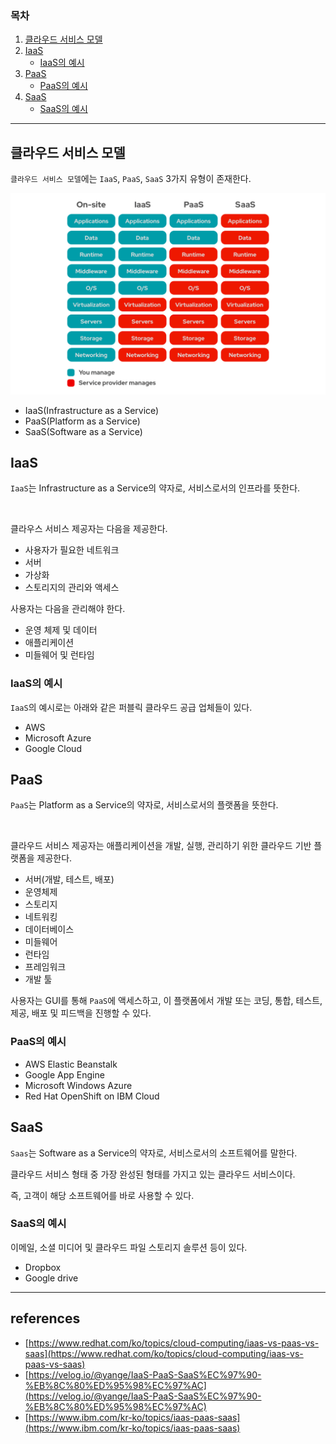 ### 목차
1. [클라우드 서비스 모델](#클라우드-서비스-모델)
2. [IaaS](#iaas)
    - [IaaS의 예시](#iaas의-예시)
3. [PaaS](#paas)
    - [PaaS의 예시](#paas의-예시)
4. [SaaS](#saas)
    - [SaaS의 예시](#saas의-예시)

---
## 클라우드 서비스 모델
`클라우드 서비스 모델`에는 `IaaS`, `PaaS`, `SaaS` 3가지 유형이 존재한다.

![Cloud Service Model](images/Cloud-Service-Model-1.png)

- IaaS(Infrastructure as a Service)
- PaaS(Platform as a Service)
- SaaS(Software as a Service)

## IaaS
`IaaS`는 Infrastructure as a Service의 약자로, 서비스로서의 인프라를 뜻한다.

<br>

클라우스 서비스 제공자는 다음을 제공한다.
- 사용자가 필요한 네트워크
- 서버
- 가상화
- 스토리지의 관리와 액세스

사용자는 다음을 관리해야 한다.
- 운영 체제 및 데이터
- 애플리케이션
- 미들웨어 및 런타임

### IaaS의 예시
`IaaS`의 예시로는 아래와 같은 퍼블릭 클라우드 공급 업체들이 있다.
- AWS
- Microsoft Azure
- Google Cloud

## PaaS
`PaaS`는 Platform as a Service의 약자로, 서비스로서의 플랫폼을 뜻한다.

<br>

클라우드 서비스 제공자는 애플리케이션을 개발, 실행, 관리하기 위한 클라우드 기반 플랫폼을 제공한다.
- 서버(개발, 테스트, 배포)
- 운영체제
- 스토리지
- 네트워킹
- 데이터베이스
- 미들웨어
- 런타임
- 프레임워크
- 개발 툴

사용자는 GUI를 통해 `PaaS`에 액세스하고, 이 플랫폼에서 개발 또는 코딩, 통합, 테스트, 제공, 배포 및 피드백을 진행할 수 있다.

### PaaS의 예시
- AWS Elastic Beanstalk
- Google App Engine
- Microsoft Windows Azure
- Red Hat OpenShift on IBM Cloud

## SaaS
`Saas`는 Software as a Service의 약자로, 서비스로서의 소프트웨어를 말한다.

클라우드 서비스 형태 중 가장 완성된 형태를 가지고 있는 클라우드 서비스이다.

즉, 고객이 해당 소프트웨어를 바로 사용할 수 있다.

### SaaS의 예시
이메일, 소셜 미디어 및 클라우드 파일 스토리지 솔루션 등이 있다.
- Dropbox
- Google drive

---
## references
- [https://www.redhat.com/ko/topics/cloud-computing/iaas-vs-paas-vs-saas](https://www.redhat.com/ko/topics/cloud-computing/iaas-vs-paas-vs-saas)
- [https://velog.io/@yange/IaaS-PaaS-SaaS%EC%97%90-%EB%8C%80%ED%95%98%EC%97%AC](https://velog.io/@yange/IaaS-PaaS-SaaS%EC%97%90-%EB%8C%80%ED%95%98%EC%97%AC)
- [https://www.ibm.com/kr-ko/topics/iaas-paas-saas](https://www.ibm.com/kr-ko/topics/iaas-paas-saas)
